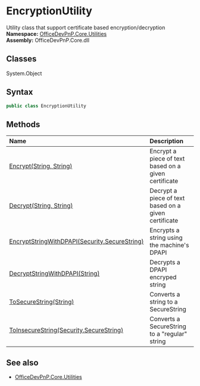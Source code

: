 # EncryptionUtility
Utility class that support certificate based encryption/decryption
**Namespace:** [OfficeDevPnP.Core.Utilities](OfficeDevPnP.Core.Utilities.md)  
**Assembly:** OfficeDevPnP.Core.dll  
## Classes
System.Object  
## Syntax
```C#
public class EncryptionUtility
```
## Methods
|**Name**|**Description**|
|:-----|:-----|
| [Encrypt(String, String)](EncryptionUtilityEncryptStringString.md) | Encrypt a piece of text based on a given certificate
| [Decrypt(String, String)](EncryptionUtilityDecryptStringString.md) | Decrypt a piece of text based on a given certificate
| [EncryptStringWithDPAPI(Security.SecureString)](EncryptionUtilityEncryptStringWithDPAPISecurity.SecureString.md) | Encrypts a string using the machine's DPAPI
| [DecryptStringWithDPAPI(String)](EncryptionUtilityDecryptStringWithDPAPIString.md) | Decrypts a DPAPI encryped string
| [ToSecureString(String)](EncryptionUtilityToSecureStringString.md) | Converts a string to a SecureString
| [ToInsecureString(Security.SecureString)](EncryptionUtilityToInsecureStringSecurity.SecureString.md) | Converts a SecureString to a "regular" string
## See also
- [OfficeDevPnP.Core.Utilities](OfficeDevPnP.Core.Utilities.md)
